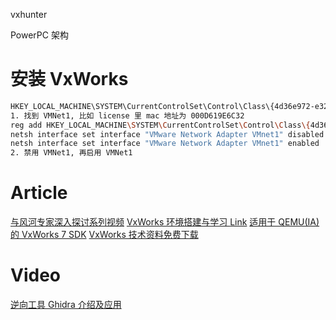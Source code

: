 vxhunter

PowerPC 架构

# 安装 VxWorks

```sh
HKEY_LOCAL_MACHINE\SYSTEM\CurrentControlSet\Control\Class\{4d36e972-e325-11ce-bfc1-08002be10318}\
1. 找到 VMNet1, 比如 license 里 mac 地址为 000D619E6C32
reg add HKEY_LOCAL_MACHINE\SYSTEM\CurrentControlSet\Control\Class\{4d36e972-e325-11ce-bfc1-08002be10318}\0005 /v NetworkAddress  /t reg_sz /d 000D619E6C32
netsh interface set interface "VMware Network Adapter VMnet1" disabled
netsh interface set interface "VMware Network Adapter VMnet1" enabled
2. 禁用 VMNet1, 再启用 VMNet1
```

# Article
[与风河专家深入探讨系列视频](https://www.eefocus.com/course/1073684.html)
[VxWorks 环境搭建与学习 ](https://www.cnblogs.com/yokan/p/16482063.html) [Link](https://pan.baidu.com/s/1sUF2I_DBHs-86IUJ4Ykn2Q#t7sj)
[适用于 QEMU(IA)的 VxWorks 7 SDK](https://www.vxworks7.com/post/bsp/qemu-ia-vxworks-7-sdk.html)
[VxWorks 技术资料免费下载](https://www.vxworks7.com/post/vxworks/free-vxworks-technical-resouce.html)

# Video

[逆向工具 Ghidra 介绍及应用](https://live.freebuf.com/live/719e1138a016a5bffbfe0daeb4533b4f/s_710)
